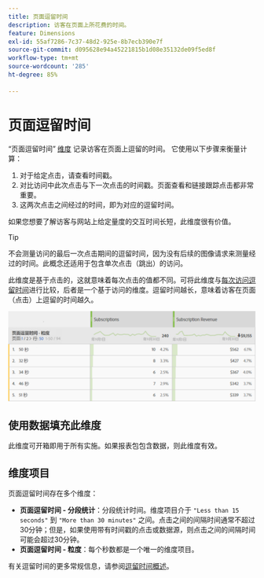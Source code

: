 ```yaml
---
title: 页面逗留时间
description: 访客在页面上所花费的时间。
feature: Dimensions
exl-id: 55af7286-7c37-48d2-925e-8b7ecb390e7f
source-git-commit: d095628e94a45221815b1d08e35132de09f5ed8f
workflow-type: tm+mt
source-wordcount: '285'
ht-degree: 85%

---
```


# 页面逗留时间

“页面逗留时间” [维度](overview.md) 记录访客在页面上逗留的时间。 它使用以下步骤来衡量计算：

1. 对于给定点击，请查看时间戳。
2. 对比访问中此次点击与下一次点击的时间戳。页面查看和链接跟踪点击都非常重要。
3. 这两次点击之间经过的时间，即为对应的逗留时间。

如果您想要了解访客与网站上给定量度的交互时间长短，此维度很有价值。

>[!TIP]
>
>不会测量访问的最后一次点击期间的逗留时间，因为没有后续的图像请求来测量经过的时间。此概念还适用于包含单次点击（跳出）的访问。

此维度是基于点击的，这就意味着每次点击的值都不同。可将此维度与[每次访问逗留时间](time-spent-per-visit.md)进行比较，后者是一个基于访问的维度。逗留时间越长，意味着访客在页面（点击）上逗留的时间越久。

![页面逗留时间](../metrics/assets/time-spent2.png)

## 使用数据填充此维度

此维度可开箱即用于所有实施。如果报表包包含数据，则此维度有效。

## 维度项目

页面逗留时间存在多个维度：

* **页面逗留时间 - 分段统计**：分段统计时间。维度项目介于 `"Less than 15 seconds"` 到 `"More than 30 minutes"` 之间。点击之间的间隔时间通常不超过30分钟；但是，如果使用带有时间戳的点击或数据源，则点击之间的间隔时间可能会超过30分钟。
* **页面逗留时间 - 粒度**：每个秒数都是一个唯一的维度项目。

有关逗留时间的更多常规信息，请参阅[逗留时间概述](../metrics/time-spent.md)。
